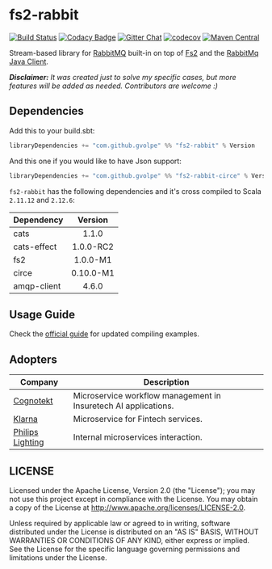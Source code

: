 fs2-rabbit
==========

[![Build Status](https://travis-ci.org/gvolpe/fs2-rabbit.svg?branch=master)](https://travis-ci.org/gvolpe/fs2-rabbit)
[![Codacy Badge](https://api.codacy.com/project/badge/Grade/011c5931cd3945b3a88eb725f18bbf88)](https://www.codacy.com/app/volpegabriel/fs2-rabbit?utm_source=github.com&utm_medium=referral&utm_content=gvolpe/fs2-rabbit&utm_campaign=badger)
[![Gitter Chat](https://badges.gitter.im/fs2-rabbit/fs2-rabbit.svg)](https://gitter.im/fs2-rabbit/fs2-rabbit)
[![codecov](https://codecov.io/gh/gvolpe/fs2-rabbit/branch/master/graph/badge.svg)](https://codecov.io/gh/gvolpe/fs2-rabbit)
[![Maven Central](https://img.shields.io/maven-central/v/com.github.gvolpe/fs2-rabbit_2.12.svg)](http://search.maven.org/#search%7Cga%7C1%7Cfs2-rabbit)


Stream-based library for [RabbitMQ](https://www.rabbitmq.com/) built-in on top of [Fs2](https://github.com/functional-streams-for-scala/fs2) and the [RabbitMq Java Client](https://github.com/rabbitmq/rabbitmq-java-client).

***Disclaimer:** It was created just to solve my specific cases, but more features will be added as needed. Contributors are welcome :)*

## Dependencies

Add this to your build.sbt:

```scala
libraryDependencies += "com.github.gvolpe" %% "fs2-rabbit" % Version
```

And this one if you would like to have Json support:

```scala
libraryDependencies += "com.github.gvolpe" %% "fs2-rabbit-circe" % Version
```

`fs2-rabbit` has the following dependencies and it's cross compiled to Scala `2.11.12` and `2.12.6`:

| Dependency  | Version    |
| ----------- |:----------:|
| cats        | 1.1.0      |
| cats-effect | 1.0.0-RC2  |
| fs2         | 1.0.0-M1   |
| circe       | 0.10.0-M1  |
| amqp-client | 4.6.0      |

## Usage Guide

Check the [official guide](https://gvolpe.github.io/fs2-rabbit/guide.html) for updated compiling examples.

## Adopters

| Company | Description |
| ------- | ----------- |
| [Cognotekt](www.cognotekt.com/en) | Microservice workflow management in Insuretech AI applications. |
| [Klarna](https://www.klarna.com/us/) | Microservice for Fintech services. |
| [Philips Lighting](http://www.lighting.philips.com/main/home) | Internal microservices interaction. |

## LICENSE

Licensed under the Apache License, Version 2.0 (the "License"); you may not use this project except in compliance with
the License. You may obtain a copy of the License at http://www.apache.org/licenses/LICENSE-2.0.

Unless required by applicable law or agreed to in writing, software distributed under the License is distributed on an
"AS IS" BASIS, WITHOUT WARRANTIES OR CONDITIONS OF ANY KIND, either express or implied. See the License for the specific
language governing permissions and limitations under the License.
